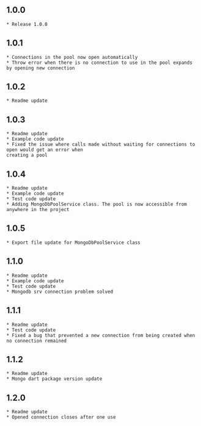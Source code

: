 ## 1.0.0

    * Release 1.0.0

## 1.0.1

    * Connections in the pool now open automatically
    * Throw error when there is no connection to use in the pool expands by opening new connection

## 1.0.2

    * Readme update

## 1.0.3

    * Readme update
    * Example code update
    * Fixed the issue where calls made without waiting for connections to open would get an error when 
    creating a pool

## 1.0.4

    * Readme update
    * Example code update
    * Test code update
    * Adding MongoDbPoolService class. The pool is now accessible from anywhere in the project

## 1.0.5

    * Export file update for MongoDbPoolService class

## 1.1.0

    * Readme update
    * Example code update
    * Test code update
    * Mongodb srv connection problem solved

## 1.1.1

    * Readme update
    * Test code update
    * Fixed a bug that prevented a new connection from being created when no connection remained

## 1.1.2

    * Readme update
    * Mongo dart package version update

## 1.2.0

    * Readme update
    * Opened connection closes after one use